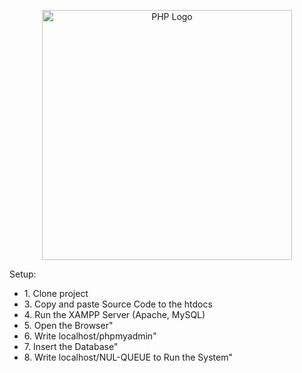 <p align="center"><a href="https://www.php.net/" target="_blank"><img src="https://upload.wikimedia.org/wikipedia/commons/2/27/PHP-logo.svg" width="400" alt="PHP Logo"></a></p>

Setup:

<ul>
<li>1. Clone project</li>
<li>3. Copy and paste Source Code to the htdocs</li>
<li>4. Run the XAMPP Server (Apache, MySQL)</li>
<li>5. Open the Browser"</li>
<li>6. Write localhost/phpmyadmin"</li>
<li>7. Insert the Database"</li>
<li>8. Write localhost/NUL-QUEUE to Run the System"</li>
</ul>

